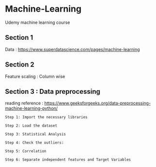# Machine-Learning
Udemy machine learning course 

## Section 1

Data : https://www.superdatascience.com/pages/machine-learning


## Section 2

Feature scaling  : Column wise

## Section 3 : Data preprocessing

reading reference : https://www.geeksforgeeks.org/data-preprocessing-machine-learning-python/

    Step 1: Import the necessary libraries
    
    Step 2: Load the dataset
    
    Step 3: Statistical Analysis
    
    Step 4: Check the outliers:
    
    Step 5: Correlation
    
    Step 6: Separate independent features and Target Variables
    

